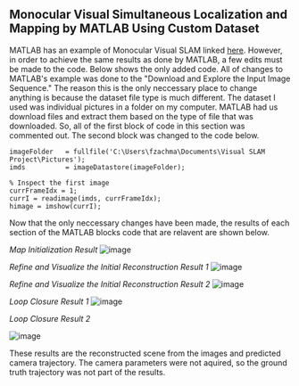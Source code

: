 ## Monocular Visual Simultaneous Localization and Mapping by MATLAB Using Custom Dataset

MATLAB has an example of Monocular Visual SLAM linked [here](https://www.mathworks.com/help/vision/ug/monocular-visual-simultaneous-localization-and-mapping.html). However, in order to achieve the same results as done by MATLAB, a few edits must be made to the code. Below shows the only added code. All of changes to MATLAB's example was done to the "Download and Explore the Input Image Sequence." The reason this is the only neccessary place to change anything is because the dataset file type is much different. The dataset I used was individual pictures in a folder on my computer. MATLAB had us download files and extract them based on the type of file that was downloaded. So, all of the first block of code in this section was commented out. The second block was changed to the code below. 
````
imageFolder   = fullfile('C:\Users\fzachma\Documents\Visual SLAM Project\Pictures');
imds          = imageDatastore(imageFolder);

% Inspect the first image
currFrameIdx = 1;
currI = readimage(imds, currFrameIdx);
himage = imshow(currI);
````


Now that the only neccessary changes have been made, the results of each section of the MATLAB blocks code that are relavent are shown below.

*Map Initialization Result*
![image](https://github.com/frankzachma/Visual-Mono-SLAM/assets/168232333/ff944739-1833-46e8-826b-c441c35cc3bb)

*Refine and Visualize the Initial Reconstruction Result 1*
![image](https://github.com/frankzachma/Visual-Mono-SLAM/assets/168232333/4af6c376-86a3-4c6a-a0b5-262a07d4b3c0)

*Refine and Visualize the Initial Reconstruction Result 2*
![image](https://github.com/frankzachma/Visual-Mono-SLAM/assets/168232333/04c6c05c-7fa3-44bc-bb72-6a80fa8b5ffd)

*Loop Closure Result 1*
![image](https://github.com/frankzachma/Visual-Mono-SLAM/assets/168232333/e5e7b16e-9e6a-4028-9682-833c7923a310)

*Loop Closure Result 2*

![image](https://github.com/frankzachma/Visual-Mono-SLAM/assets/168232333/8f5db104-bac8-4f3c-b0ca-2501f95325d5)


These results are the reconstructed scene from the images and predicted camera trajectory. The camera parameters were not aquired, so the ground truth trajectory was not part of the results.
